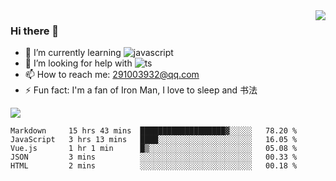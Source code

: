 <img align='right' src='https://github-readme-stats.vercel.app/api?username=niaogege&show_icons=true&theme=radical'/>

### Hi there 👋

- 🌱 I’m currently learning ![javascript](https://img.shields.io/badge/javacript-learn-orange)
- 🤔 I’m looking for help with ![ts](https://img.shields.io/badge/ts-learn-yellow)
- 📫 How to reach me: 291003932@qq.com
- ⚡ Fun fact:  I'm a fan of Iron Man, I love to sleep and 书法

![](https://github-readme-stats.vercel.app/api/top-langs/?username=niaogege&layout=compact)

<!--START_SECTION:waka-->
```text
Markdown     15 hrs 43 mins  ███████████████████▓░░░░░   78.20 % 
JavaScript   3 hrs 13 mins   ████░░░░░░░░░░░░░░░░░░░░░   16.05 % 
Vue.js       1 hr 1 min      █▒░░░░░░░░░░░░░░░░░░░░░░░   05.08 % 
JSON         3 mins          ░░░░░░░░░░░░░░░░░░░░░░░░░   00.33 % 
HTML         2 mins          ░░░░░░░░░░░░░░░░░░░░░░░░░   00.18 % 
```
<!--END_SECTION:waka-->
